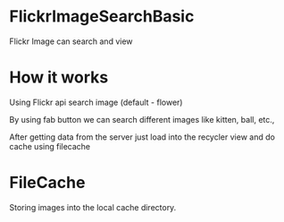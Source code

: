 # FlickrImageSearchBasic
Flickr Image can search and view

# How it works

Using Flickr api search image
(default - flower)

By using fab button we can search different images like kitten, ball, etc.,

After getting data from the server just load into the recycler view and do cache using filecache

# FileCache

Storing images into the local cache directory.
